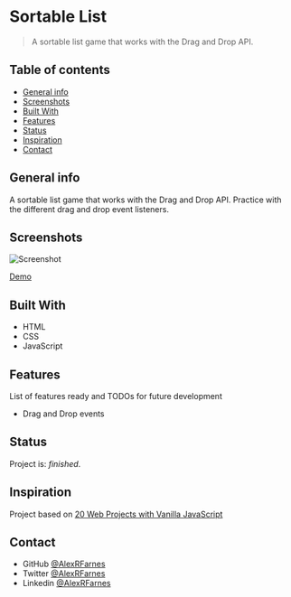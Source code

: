# Sortable List

> A sortable list game that works with the Drag and Drop API.

## Table of contents

- [General info](#general-info)
- [Screenshots](#screenshots)
- [Built With](#built-with)
- [Features](#features)
- [Status](#status)
- [Inspiration](#inspiration)
- [Contact](#contact)

## General info

A sortable list game that works with the Drag and Drop API. Practice with the different drag and drop event listeners.

## Screenshots

![Screenshot](https://user-images.githubusercontent.com/57517804/115666886-b64f0600-a377-11eb-9144-77398c0ccdaa.png)

[Demo](https://keen-bohr-44f7f8.netlify.app)

## Built With

- HTML
- CSS
- JavaScript

## Features

List of features ready and TODOs for future development

- Drag and Drop events

## Status

Project is: _finished_.

## Inspiration

Project based on [20 Web Projects with Vanilla JavaScript](https://www.udemy.com/course/web-projects-with-vanilla-javascript/)

## Contact

- GitHub [@AlexRFarnes](https://github.com/AlexRFarnes)
- Twitter [@AlexRFarnes](https://twitter.com/alexrfarnes)
- Linkedin [@AlexRFarnes](https://www.linkedin.com/in/alexrfarnes/)
